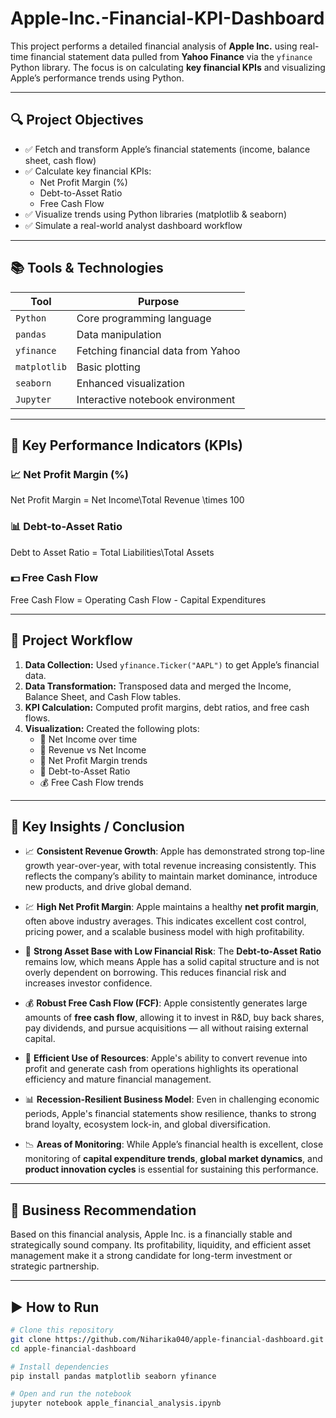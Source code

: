 # Apple-Inc.-Financial-KPI-Dashboard

This project performs a detailed financial analysis of **Apple Inc.** using real-time financial statement data pulled from **Yahoo Finance** via the `yfinance` Python library. The focus is on calculating **key financial KPIs** and visualizing Apple’s performance trends using Python.

---

## 🔍 Project Objectives

- ✅ Fetch and transform Apple’s financial statements (income, balance sheet, cash flow)
- ✅ Calculate key financial KPIs:
  - Net Profit Margin (%)
  - Debt-to-Asset Ratio
  - Free Cash Flow
- ✅ Visualize trends using Python libraries (matplotlib & seaborn)
- ✅ Simulate a real-world analyst dashboard workflow

---

## 📚 Tools & Technologies

| Tool          | Purpose                           |
|---------------|-----------------------------------|
| `Python`      | Core programming language         |
| `pandas`      | Data manipulation                 |
| `yfinance`    | Fetching financial data from Yahoo|
| `matplotlib`  | Basic plotting                    |
| `seaborn`     | Enhanced visualization            |
| `Jupyter`     | Interactive notebook environment  |

---

## 💼 Key Performance Indicators (KPIs)

### 📈 Net Profit Margin (%)
Net Profit Margin = Net Income\Total Revenue \times 100

### 📊 Debt-to-Asset Ratio
Debt to Asset Ratio = Total Liabilities\Total Assets

### 💵 Free Cash Flow
Free Cash Flow = Operating Cash Flow - Capital Expenditures

---

## 🧠 Project Workflow

1. **Data Collection:** Used `yfinance.Ticker("AAPL")` to get Apple’s financial data.
2. **Data Transformation:** Transposed data and merged the Income, Balance Sheet, and Cash Flow tables.
3. **KPI Calculation:** Computed profit margins, debt ratios, and free cash flows.
4. **Visualization:** Created the following plots:
    - 📘 Net Income over time
    - 📙 Revenue vs Net Income
    - 📗 Net Profit Margin trends
    - 📕 Debt-to-Asset Ratio
    - 💰 Free Cash Flow trends

---



## 📌 Key Insights / Conclusion

- 📈 **Consistent Revenue Growth**: Apple has demonstrated strong top-line growth year-over-year, with total revenue increasing consistently. This reflects the company’s ability to maintain market dominance, introduce new products, and drive global demand.

- 💹 **High Net Profit Margin**: Apple maintains a healthy **net profit margin**, often above industry averages. This indicates excellent cost control, pricing power, and a scalable business model with high profitability.

- 🧾 **Strong Asset Base with Low Financial Risk**: The **Debt-to-Asset Ratio** remains low, which means Apple has a solid capital structure and is not overly dependent on borrowing. This reduces financial risk and increases investor confidence.

- 💰 **Robust Free Cash Flow (FCF)**: Apple consistently generates large amounts of **free cash flow**, allowing it to invest in R&D, buy back shares, pay dividends, and pursue acquisitions — all without raising external capital.

- 🧠 **Efficient Use of Resources**: Apple's ability to convert revenue into profit and generate cash from operations highlights its operational efficiency and mature financial management.

- 📊 **Recession-Resilient Business Model**: Even in challenging economic periods, Apple's financial statements show resilience, thanks to strong brand loyalty, ecosystem lock-in, and global diversification.

- 📉 **Areas of Monitoring**: While Apple’s financial health is excellent, close monitoring of **capital expenditure trends**, **global market dynamics**, and **product innovation cycles** is essential for sustaining this performance.

---

## 🎯 Business Recommendation
 Based on this financial analysis, Apple Inc. is a financially stable and strategically sound company. Its profitability, liquidity, and efficient asset management make it a strong candidate for long-term investment or strategic partnership.

---
## ▶️ How to Run

```bash
# Clone this repository
git clone https://github.com/Niharika040/apple-financial-dashboard.git
cd apple-financial-dashboard

# Install dependencies
pip install pandas matplotlib seaborn yfinance

# Open and run the notebook
jupyter notebook apple_financial_analysis.ipynb
